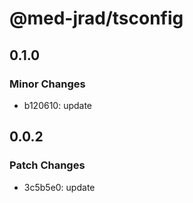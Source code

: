 # @med-jrad/tsconfig

## 0.1.0

### Minor Changes

- b120610: update

## 0.0.2

### Patch Changes

- 3c5b5e0: update

